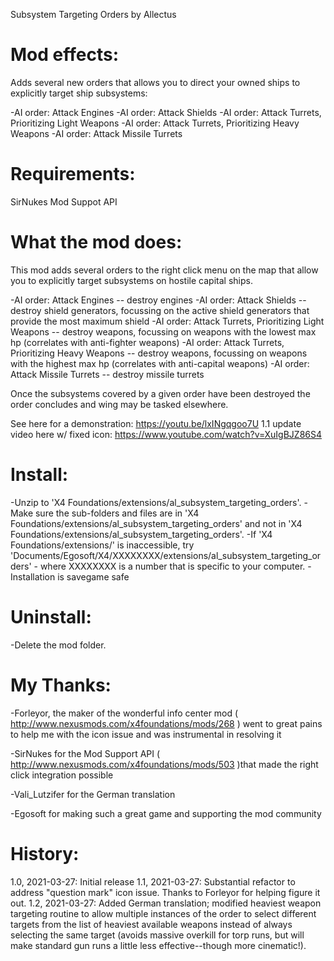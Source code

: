 Subsystem Targeting Orders
by Allectus

Mod effects:
============
Adds several new orders that allows you to direct your owned ships to explicitly target ship subsystems:

-AI order: Attack Engines
-AI order: Attack Shields
-AI order: Attack Turrets, Prioritizing Light Weapons
-AI order: Attack Turrets, Prioritizing Heavy Weapons
-AI order: Attack Missile Turrets

Requirements:
=============
SirNukes Mod Suppot API

What the mod does:
==================

This mod adds several orders to the right click menu on the map that allow you to explicitly target subsystems on hostile capital ships.

-AI order: Attack Engines -- destroy engines
-AI order: Attack Shields -- destroy shield generators, focussing on the active shield generators that provide the most maximum shield
-AI order: Attack Turrets, Prioritizing Light Weapons -- destroy weapons, focussing on weapons with the lowest max hp (correlates with anti-fighter weapons)
-AI order: Attack Turrets, Prioritizing Heavy Weapons -- destroy weapons, focussing on weapons with the highest max hp (correlates with anti-capital weapons)
-AI order: Attack Missile Turrets  -- destroy missile turrets

Once the subsystems covered by a given order have been destroyed the order concludes and wing may be tasked elsewhere.

See here for a demonstration: https://youtu.be/lxINgqgoo7U
1.1 update video here w/ fixed icon: https://www.youtube.com/watch?v=XuIgBJZ86S4

Install:
========
-Unzip to 'X4 Foundations/extensions/al_subsystem_targeting_orders'.
-Make sure the sub-folders and files are in 'X4 Foundations/extensions/al_subsystem_targeting_orders' and not in 'X4 Foundations/extensions/al_subsystem_targeting_orders'.
-If 'X4 Foundations/extensions/' is inaccessible, try 'Documents/Egosoft/X4/XXXXXXXX/extensions/al_subsystem_targeting_orders' - where XXXXXXXX is a number that is specific to your computer.
-Installation is savegame safe

Uninstall:
==========
-Delete the mod folder.

My Thanks:
============
-Forleyor, the maker of the wonderful info center mod ( http://www.nexusmods.com/x4foundations/mods/268 ) went to great pains to help me with the icon issue and was instrumental in resolving it

-SirNukes for the Mod Support API ( http://www.nexusmods.com/x4foundations/mods/503 )that made the right click integration possible

-Vali_Lutzifer for the German translation

-Egosoft for making such a great game and supporting the mod community

History:
========
1.0, 2021-03-27: Initial release
1.1, 2021-03-27: Substantial refactor to address "question mark" icon issue.  Thanks to Forleyor for helping figure it out.
1.2, 2021-03-27: Added German translation; modified heaviest weapon targeting routine to allow multiple instances of the order to select different targets from the list of heaviest available weapons instead of always selecting the same target (avoids massive overkill for torp runs, but will make standard gun runs a little less effective--though more cinematic!).